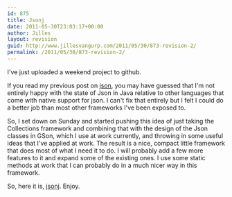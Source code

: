 ```yaml
---
id: 875
title: Jsonj
date: 2011-05-30T23:03:17+00:00
author: Jilles
layout: revision
guid: http://www.jillesvangurp.com/2011/05/30/873-revision-2/
permalink: /2011/05/30/873-revision-2/
---
```

I've just uploaded a weekend project to github.

If you read my previous post on <a href="http://www.jillesvangurp.com/2011/04/02/on-java-json-and-complexity/">json</a>, you may have guessed that I'm not entirely happy with the state of Json in Java relative to other languages that come with native support for json. I can't fix that entirely but I felt I could do a better job than most other frameworks I've been exposed to.

So, I set down on Sunday and started pushing this idea of just taking the Collections framework and combining that with the design of the Json classes in GSon, which I use at work currently, and throwing in some useful ideas that I've applied at work. The result is a nice, compact little framework that does most of what I need it to do. I will probably add a few more features to it and expand some of the existing ones. I use some static methods at work that I can probably do in a much nicer way in this framework. 

So, here it is, <a href=" https://github.com/jillesvangurp/jsonj">jsonj</a>. Enjoy.





